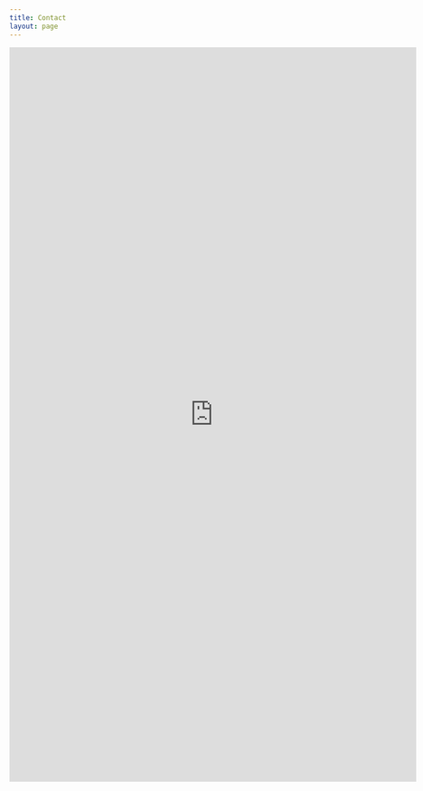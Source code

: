 ```yaml
---
title: Contact
layout: page
---
```


<iframe src="https://docs.google.com/forms/d/e/1FAIpQLSfVz67gDQLczvmiPyuzj0nH0qnZJdi2drd6El_Qb2kosmFwdw/viewform?embedded=true" width="720" height="1300" frameborder="0" marginheight="0" marginwidth="0">Loading…</iframe>